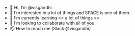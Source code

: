 - 👋 Hi, I’m @visgandhi
- 👀 I’m interested in a lot of things and SPACE is one of them. 
- 🌱 I’m currently learning << a lot of things >> 
- 💞️ I’m looking to collaborate with all of you. 
- 📫 How to reach me [Slack @visgandhi]

<!---
visgandhi/visgandhi is a ✨ special ✨ repository because its `README.md` (this file) appears on your GitHub profile.
You can click the Preview link to take a look at your changes.
--->
